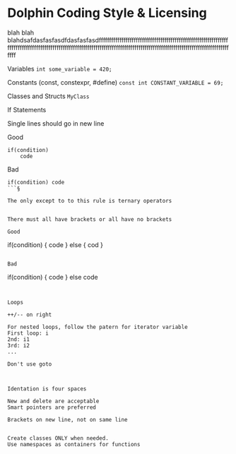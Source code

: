 # Dolphin Coding Style & Licensing

blah blah blahdsafdasfasfasdfdasfasfasdfffffffffffffffffffffffffffffffffffffffffffffffffffffffffffffffffffffffffffffffffffffffffffffffffffffffffffffffffffffffffffffffffffffffffffffffffffffffffffffffffffffffffffffff

Variables
``int some_variable = 420;``

Constants (const, constexpr, #define)
``const int CONSTANT_VARIABLE = 69;``

Classes and Structs
``MyClass``


If Statements

Single lines should go in new line

Good
```
if(condition)
    code
```

Bad
```
if(condition) code
```§

The only except to to this rule is ternary operators


There must all have brackets or all have no brackets

Good
```
if(condition)
{
   code
}
else
{
   cod
}
```

Bad
```
if(condition)
{
   code
}
else
    code
```


Loops

++/-- on right

For nested loops, follow the patern for iterator variable
First loop: i
2nd: i1
3rd: i2
...

Don't use goto



Identation is four spaces

New and delete are acceptable
Smart pointers are preferred

Brackets on new line, not on same line


Create classes ONLY when needed.
Use namespaces as containers for functions

